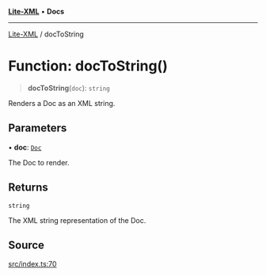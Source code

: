 [**Lite-XML**](../README.md) • **Docs**

***

[Lite-XML](../globals.md) / docToString

# Function: docToString()

> **docToString**(`doc`): `string`

Renders a Doc as an XML string.

## Parameters

• **doc**: [`Doc`](../interfaces/Doc.md)

The Doc to render.

## Returns

`string`

The XML string representation of the Doc.

## Source

[src/index.ts:70](https://github.com/softcraft-development/lite-xml/blob/90c81a440315c85619608e51fca7935d56461c89/src/index.ts#L70)
